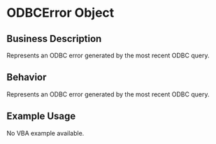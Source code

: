 # ODBCError Object

## Business Description
Represents an ODBC error generated by the most recent ODBC query.

## Behavior
Represents an ODBC error generated by the most recent ODBC query.

## Example Usage
No VBA example available.